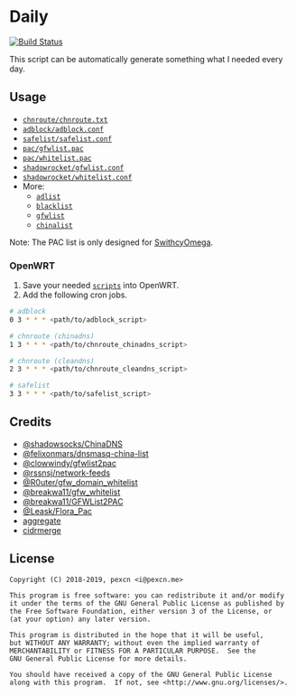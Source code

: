 # Daily

[![Build Status](https://travis-ci.org/pexcn/daily.svg?branch=master)](https://travis-ci.org/pexcn/daily)

This script can be automatically generate something what I needed every day.

## Usage

- [`chnroute/chnroute.txt`](https://pexcn.me/daily/chnroute/chnroute.txt)
- [`adblock/adblock.conf`](https://pexcn.me/daily/adblock/adblock.conf)
- [`safelist/safelist.conf`](https://pexcn.me/daily/safelist/safelist.conf)
- [`pac/gfwlist.pac`](https://pexcn.me/daily/pac/gfwlist.pac)
- [`pac/whitelist.pac`](https://pexcn.me/daily/pac/whitelist.pac)
- [`shadowrocket/gfwlist.conf`](https://pexcn.me/daily/shadowrocket/gfwlist.conf)
- [`shadowrocket/whitelist.conf`](https://pexcn.me/daily/shadowrocket/whitelist.conf)
- More:
  - [`adlist`](https://github.com/pexcn/daily/tree/gh-pages/adlist)
  - [`blacklist`](https://github.com/pexcn/daily/tree/gh-pages/blacklist)
  - [`gfwlist`](https://github.com/pexcn/daily/tree/gh-pages/gfwlist)
  - [`chinalist`](https://github.com/pexcn/daily/tree/gh-pages/chinalist)

Note: The PAC list is only designed for [SwithcyOmega](https://github.com/FelisCatus/SwitchyOmega).

### OpenWRT

1. Save your needed [`scripts`](openwrt) into OpenWRT.
2. Add the following cron jobs.

```bash
# adblock
0 3 * * * <path/to/adblock_script>

# chnroute (chinadns)
1 3 * * * <path/to/chnroute_chinadns_script>

# chnroute (cleandns)
2 3 * * * <path/to/chnroute_cleandns_script>

# safelist
3 3 * * * <path/to/safelist_script>
```

## Credits

- [@shadowsocks/ChinaDNS](https://github.com/shadowsocks/ChinaDNS)
- [@felixonmars/dnsmasq-china-list](https://github.com/felixonmars/dnsmasq-china-list)
- [@clowwindy/gfwlist2pac](https://github.com/clowwindy/gfwlist2pac)
- [@rssnsj/network-feeds](https://github.com/rssnsj/network-feeds)
- [@R0uter/gfw_domain_whitelist](https://github.com/R0uter/gfw_domain_whitelist)
- [@breakwa11/gfw_whitelist](https://github.com/breakwa11/gfw_whitelist)
- [@breakwa11/GFWList2PAC](https://github.com/breakwa11/GFWList2PAC)
- [@Leask/Flora_Pac](https://github.com/Leask/Flora_Pac)
- [aggregate](https://ftp.isc.org/isc/aggregate/)
- [cidrmerge](http://cidrmerge.sourceforge.net)

## License

```
Copyright (C) 2018-2019, pexcn <i@pexcn.me>

This program is free software: you can redistribute it and/or modify
it under the terms of the GNU General Public License as published by
the Free Software Foundation, either version 3 of the License, or
(at your option) any later version.

This program is distributed in the hope that it will be useful,
but WITHOUT ANY WARRANTY; without even the implied warranty of
MERCHANTABILITY or FITNESS FOR A PARTICULAR PURPOSE.  See the
GNU General Public License for more details.

You should have received a copy of the GNU General Public License
along with this program.  If not, see <http://www.gnu.org/licenses/>.
```
